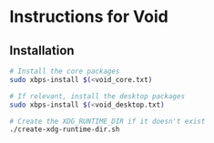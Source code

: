 # Instructions for Void

## Installation

```sh
# Install the core packages
sudo xbps-install $(<void_core.txt)

# If relevant, install the desktop packages
sudo xbps-install $(<void_desktop.txt)

# Create the XDG_RUNTIME_DIR if it doesn't exist
./create-xdg-runtime-dir.sh
```

